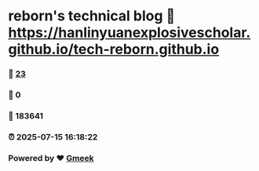 # reborn's technical blog :link: https://hanlinyuanexplosivescholar.github.io/tech-reborn.github.io 
### :page_facing_up: [23](https://hanlinyuanexplosivescholar.github.io/tech-reborn.github.io/tag.html) 
### :speech_balloon: 0 
### :hibiscus: 183641 
### :alarm_clock: 2025-07-15 16:18:22 
### Powered by :heart: [Gmeek](https://github.com/Meekdai/Gmeek)
